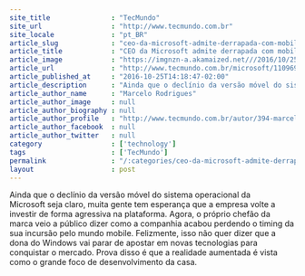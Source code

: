 ```yaml
---
site_title               : "TecMundo"
site_url                 : "http://www.tecmundo.com.br"
site_locale              : "pt_BR"
article_slug             : "ceo-da-microsoft-admite-derrapada-com-mobile-e-aposta-em-futuro-do-hololens"
article_title            : "CEO da Microsoft admite derrapada com mobile e aposta em futuro do HoloLens"
article_image            : "https://imgnzn-a.akamaized.net///2016/10/25/25131707409102-t1200x480.jpg"
article_url              : "http://www.tecmundo.com.br/microsoft/110969-ceo-microsoft-admite-derrapada-mobile-aposta-futuro-hololens.htm"
article_published_at     : "2016-10-25T14:18:47-02:00"
article_description      : "Ainda que o declínio da versão móvel do sistema operacional da Microsoft seja claro, muita gente tem esperança que a empresa volte a investir de forma agressiva na plataforma. Agora, o próprio chefão da marca veio a público dizer como a companhia acabou perdendo o timing da sua incursão pelo mundo mobile. Felizmente, isso não quer dizer que a dona do Windows vai parar de apostar em novas tecnologias para conquistar o mercado. Prova disso é que a realidade aumentada é vista como o grande foco de desenvolvimento da casa."
article_author_name      : "Marcelo Rodrigues"
article_author_image     : null
article_author_biography : null
article_author_profile   : "http://www.tecmundo.com.br/autor/394-marcelo-rodrigues/"
article_author_facebook  : null
article_author_twitter   : null
category                 : ['technology']
tags                     : ['TecMundo']
permalink                : "/:categories/ceo-da-microsoft-admite-derrapada-com-mobile-e-aposta-em-futuro-do-hololens/"
layout                   : post
---
```


Ainda que o declínio da versão móvel do sistema operacional da Microsoft seja claro, muita gente tem esperança que a empresa volte a investir de forma agressiva na plataforma. Agora, o próprio chefão da marca veio a público dizer como a companhia acabou perdendo o timing da sua incursão pelo mundo mobile. Felizmente, isso não quer dizer que a dona do Windows vai parar de apostar em novas tecnologias para conquistar o mercado. Prova disso é que a realidade aumentada é vista como o grande foco de desenvolvimento da casa.
